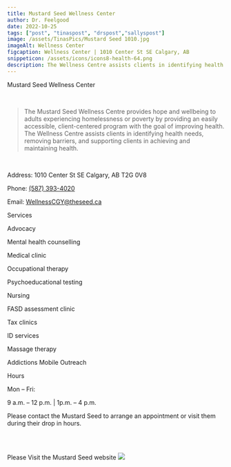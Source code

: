 ```yaml
---
title: Mustard Seed Wellness Center
author: Dr. Feelgood
date: 2022-10-25
tags: ["post", "tinaspost", "drspost","sallyspost"]
image: /assets/TinasPics/Mustard Seed 1010.jpg
imageAlt: Wellness Center
figcaption: Wellness Center | 1010 Center St SE Calgary, AB
snippeticon: /assets/icons/icons8-health-64.png
description: The Wellness Centre assists clients in identifying health needs, removing barriers, and supporting clients in achieving and maintaining health.
---
```


<p class="subHeader">Mustard Seed Wellness Center</p>
<br>
<blockquote cite="https://theseed.ca/services/wellness-centre" target="_blank" title="Wellness Center Web Site">
The Mustard Seed Wellness Centre provides hope and wellbeing to adults experiencing homelessness or poverty by providing an easily accessible, client-centered program with the goal of improving health. The Wellness Centre assists clients in identifying health needs, removing barriers, and supporting clients in achieving and maintaining health.
</blockquote>
<br>
<p>
Address: 1010 Center St SE Calgary, AB T2G 0V8
</p>
<p>
Phone:
<a href="tel:587-393-4020">(587) 393-4020</a>
</p>
<p>
Email: 
<a href="mailto:WellnessCGY@theseed.ca">WellnessCGY@theseed.ca</a>
</p>


<p class="subHeader">Services</p>

<p>
Advocacy

Mental health counselling

Medical clinic

Occupational therapy

Psychoeducational testing

Nursing

FASD assessment clinic

Tax clinics

ID services

Massage therapy

Addictions Mobile Outreach

</p>

<p class="subHeader">
Hours
</p>
<p>
Mon – Fri:

9 a.m. – 12 p.m. | 1p.m. – 4 p.m.

Please contact the Mustard Seed to arrange an appointment or visit them during their drop in hours.
</p>

<pre>


</pre>

<div class="post__link">
<p>Please Visit the Mustard Seed website
<a href="https://theseed.ca/services/wellness-centre" target="_blank"><img src="/assets/TinasPics/Mustard Seed Logo.jpg"></a>
</div>